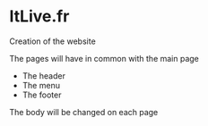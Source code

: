# ItLive.fr
Creation of the website

The pages will have in common with the main page 

- The header
- The menu
- The footer

The body will be changed on each page
